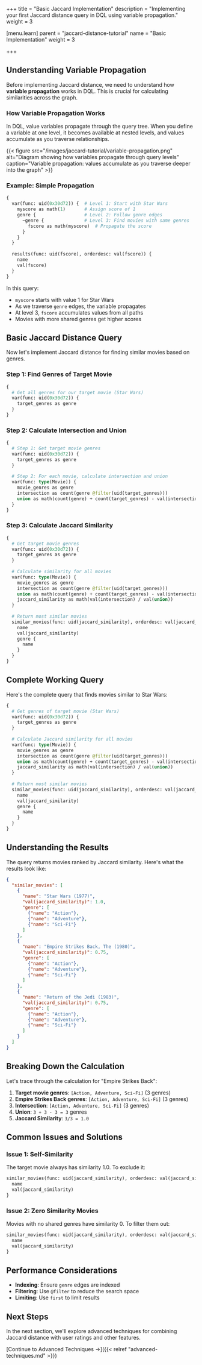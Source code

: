 +++
title = "Basic Jaccard Implementation"
description = "Implementing your first Jaccard distance query in DQL using variable propagation."
weight = 3

[menu.learn]
  parent = "jaccard-distance-tutorial"
  name = "Basic Implementation"
  weight = 3

+++

## Understanding Variable Propagation

Before implementing Jaccard distance, we need to understand how **variable propagation** works in DQL. This is crucial for calculating similarities across the graph.

### How Variable Propagation Works

In DQL, value variables propagate through the query tree. When you define a variable at one level, it becomes available at nested levels, and values accumulate as you traverse relationships.

{{< figure src="/images/jaccard-tutorial/variable-propagation.png" alt="Diagram showing how variables propagate through query levels" caption="Variable propagation: values accumulate as you traverse deeper into the graph" >}}

### Example: Simple Propagation

```graphql
{
  var(func: uid(0x30d72)) {  # Level 1: Start with Star Wars
    myscore as math(1)       # Assign score of 1
    genre {                  # Level 2: Follow genre edges
      ~genre {               # Level 3: Find movies with same genres
        fscore as math(myscore)  # Propagate the score
      }
    }
  }
  
  results(func: uid(fscore), orderdesc: val(fscore)) {
    name
    val(fscore)
  }
}
```

In this query:
- `myscore` starts with value 1 for Star Wars
- As we traverse `genre` edges, the variable propagates
- At level 3, `fscore` accumulates values from all paths
- Movies with more shared genres get higher scores

## Basic Jaccard Distance Query

Now let's implement Jaccard distance for finding similar movies based on genres.

### Step 1: Find Genres of Target Movie

```graphql
{
  # Get all genres for our target movie (Star Wars)
  var(func: uid(0x30d72)) {
    target_genres as genre
  }
}
```

### Step 2: Calculate Intersection and Union

```graphql
{
  # Step 1: Get target movie genres
  var(func: uid(0x30d72)) {
    target_genres as genre
  }
  
  # Step 2: For each movie, calculate intersection and union
  var(func: type(Movie)) {
    movie_genres as genre
    intersection as count(genre @filter(uid(target_genres)))
    union as math(count(genre) + count(target_genres) - val(intersection))
  }
}
```

### Step 3: Calculate Jaccard Similarity

```graphql
{
  # Get target movie genres
  var(func: uid(0x30d72)) {
    target_genres as genre
  }
  
  # Calculate similarity for all movies
  var(func: type(Movie)) {
    movie_genres as genre
    intersection as count(genre @filter(uid(target_genres)))
    union as math(count(genre) + count(target_genres) - val(intersection))
    jaccard_similarity as math(val(intersection) / val(union))
  }
  
  # Return most similar movies
  similar_movies(func: uid(jaccard_similarity), orderdesc: val(jaccard_similarity), first: 10) {
    name
    val(jaccard_similarity)
    genre {
      name
    }
  }
}
```

## Complete Working Query

Here's the complete query that finds movies similar to Star Wars:

```graphql
{
  # Get genres of target movie (Star Wars)
  var(func: uid(0x30d72)) {
    target_genres as genre
  }
  
  # Calculate Jaccard similarity for all movies
  var(func: type(Movie)) {
    movie_genres as genre
    intersection as count(genre @filter(uid(target_genres)))
    union as math(count(genre) + count(target_genres) - val(intersection))
    jaccard_similarity as math(val(intersection) / val(union))
  }
  
  # Return most similar movies
  similar_movies(func: uid(jaccard_similarity), orderdesc: val(jaccard_similarity), first: 10) {
    name
    val(jaccard_similarity)
    genre {
      name
    }
  }
}
```

## Understanding the Results

The query returns movies ranked by Jaccard similarity. Here's what the results look like:

```json
{
  "similar_movies": [
    {
      "name": "Star Wars (1977)",
      "val(jaccard_similarity)": 1.0,
      "genre": [
        {"name": "Action"},
        {"name": "Adventure"},
        {"name": "Sci-Fi"}
      ]
    },
    {
      "name": "Empire Strikes Back, The (1980)",
      "val(jaccard_similarity)": 0.75,
      "genre": [
        {"name": "Action"},
        {"name": "Adventure"},
        {"name": "Sci-Fi"}
      ]
    },
    {
      "name": "Return of the Jedi (1983)",
      "val(jaccard_similarity)": 0.75,
      "genre": [
        {"name": "Action"},
        {"name": "Adventure"},
        {"name": "Sci-Fi"}
      ]
    }
  ]
}
```

## Breaking Down the Calculation

Let's trace through the calculation for "Empire Strikes Back":

1. **Target movie genres**: `[Action, Adventure, Sci-Fi]` (3 genres)
2. **Empire Strikes Back genres**: `[Action, Adventure, Sci-Fi]` (3 genres)
3. **Intersection**: `[Action, Adventure, Sci-Fi]` (3 genres)
4. **Union**: `3 + 3 - 3 = 3` genres
5. **Jaccard Similarity**: `3/3 = 1.0`

## Common Issues and Solutions

### Issue 1: Self-Similarity
The target movie always has similarity 1.0. To exclude it:

```graphql
similar_movies(func: uid(jaccard_similarity), orderdesc: val(jaccard_similarity), first: 10) @filter(not uid(0x30d72)) {
  name
  val(jaccard_similarity)
}
```

### Issue 2: Zero Similarity Movies
Movies with no shared genres have similarity 0. To filter them out:

```graphql
similar_movies(func: uid(jaccard_similarity), orderdesc: val(jaccard_similarity), first: 10) @filter(gt(val(jaccard_similarity), 0)) {
  name
  val(jaccard_similarity)
}
```

## Performance Considerations

- **Indexing**: Ensure `genre` edges are indexed
- **Filtering**: Use `@filter` to reduce the search space
- **Limiting**: Use `first` to limit results

## Next Steps

In the next section, we'll explore advanced techniques for combining Jaccard distance with user ratings and other features.

[Continue to Advanced Techniques →]({{< relref "advanced-techniques.md" >}})
